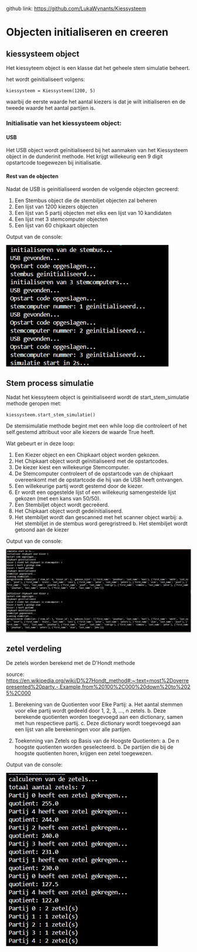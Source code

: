 github link: https://github.com/LukaWynants/Kiessysteem 

# Objecten initialiseren en creeren

## kiessysteem object
Het kiessyteem object is een klasse dat het geheele stem simulatie beheert.

het wordt geinitialiseert volgens:

    kiessysteem = Kiessysteem(1200, 5)

waarbij de eerste waarde het aantal kiezers is dat je wilt initialiseren en de tweede waarde het aantal partijen is.

### Initialisatie van het kiessysteem object:
#### USB
Het USB object wordt geïnitialiseerd bij het aanmaken van het Kiessysteem object in de dunderinit methode. Het krijgt willekeurig een 9 digit opstartcode toegewezen bij initialisatie.

#### Rest van de objecten
Nadat de USB is geinitialiseerd worden de volgende objecten gecreerd:
1. Een Stembus object die de stembiljet objecten zal beheren
2. Een lijst van 1200 kiezers objecten
3. Een lijst van 5 partij objecten met elks een lijst van 10 kandidaten
4. Een lijst met 3 stemcomputer objecten
5. Een lijst van 60 chipkaart objecten

Output van de console:

![Alt text](pictures/opstartscherm.png)

## Stem process simulatie

Nadat het kiessyteem object is geinitialiseerd wordt de start_stem_simulatie methode geropen met:

    kiessysteem.start_stem_simulatie()

De stemsimulatie methode begint met een while loop die controleert of het self.gestemd attribuut voor alle kiezers de waarde True heeft.

Wat gebeurt er in deze loop:

1. Een Kiezer object en een Chipkaart object worden gekozen.
2. Het Chipkaart object wordt geïnitialiseerd met de opstartcodes.
3. De kiezer kiest een willekeurige Stemcomputer.
4. De Stemcomputer controleert of de opstartcode van de chipkaart overeenkomt met de opstartcode die hij van de USB heeft ontvangen.
5. Een willekeurige partij wordt gestemd door de kiezer.
6. Er wordt een opgestelde lijst of een willekeurig samengestelde lijst gekozen (met een kans van 50/50).
7. Een Stembiljet object wordt gecreëerd.
8. Het Chipkaart object wordt gedeïnitialiseerd.
9. Het stembiljet wordt dan gescanned met het scanner object warbij:
        a. Het stembiljet in de stembus word geregristreed
        b. Het stembiljet wordt getoond aan de kiezer

Output van de console:

![Alt text](pictures/stemprocess.png)

## zetel verdeling 

De zetels worden berekend met de D'Hondt methode

source: https://en.wikipedia.org/wiki/D%27Hondt_method#:~:text=most%2Doverrepresented%20party.-,Example,from%20100%2C000%20down%20to%2025%2C000

1. Berekening van de Quotienten voor Elke Partij:
    a. Het aantal stemmen voor elke partij wordt gedeeld door 1, 2, 3, ..., n zetels.
    b. Deze berekende quotienten worden toegevoegd aan een dictionary, samen met hun respectieve partij.
    c. Deze dictionary wordt toegevoegd aan een lijst van alle berekeningen voor alle partijen.

2. Toekenning van Zetels op Basis van de Hoogste Quotienten:
    a. De n hoogste quotienten worden geselecteerd.
    b. De partijen die bij de hoogste quotienten horen, krijgen een zetel toegewezen.


Output van de console:

![Alt text](pictures/zetel_calculatie.png)